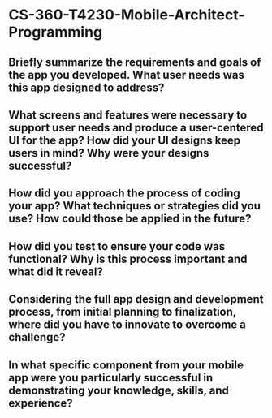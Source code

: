 # CS-360-T4230-Mobile-Architect-Programming
## Briefly summarize the requirements and goals of the app you developed. What user needs was this app designed to address?


## What screens and features were necessary to support user needs and produce a user-centered UI for the app? How did your UI designs keep users in mind? Why were your designs successful?


## How did you approach the process of coding your app? What techniques or strategies did you use? How could those be applied in the future?


## How did you test to ensure your code was functional? Why is this process important and what did it reveal?


## Considering the full app design and development process, from initial planning to finalization, where did you have to innovate to overcome a challenge?


## In what specific component from your mobile app were you particularly successful in demonstrating your knowledge, skills, and experience?
